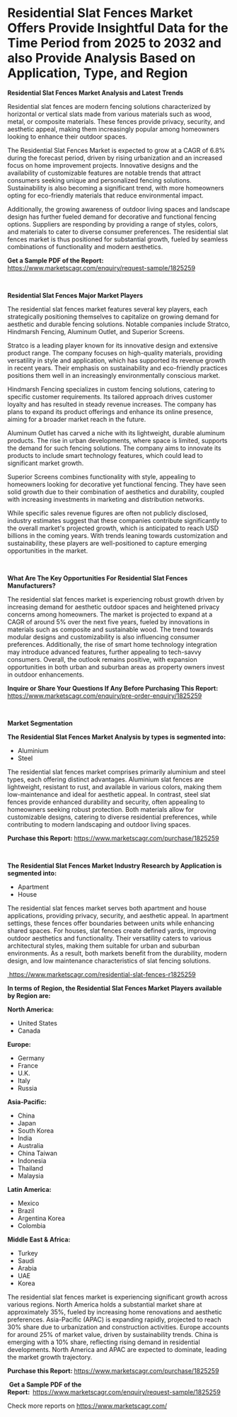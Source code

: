 <p><h1>Residential Slat Fences Market Offers Provide Insightful Data for the Time Period from 2025 to 2032 and also Provide Analysis Based on Application, Type, and Region</h1></p><p><strong>Residential Slat Fences Market Analysis and Latest Trends</strong></p>
<p><p>Residential slat fences are modern fencing solutions characterized by horizontal or vertical slats made from various materials such as wood, metal, or composite materials. These fences provide privacy, security, and aesthetic appeal, making them increasingly popular among homeowners looking to enhance their outdoor spaces. </p><p>The Residential Slat Fences Market is expected to grow at a CAGR of 6.8% during the forecast period, driven by rising urbanization and an increased focus on home improvement projects. Innovative designs and the availability of customizable features are notable trends that attract consumers seeking unique and personalized fencing solutions. Sustainability is also becoming a significant trend, with more homeowners opting for eco-friendly materials that reduce environmental impact. </p><p>Additionally, the growing awareness of outdoor living spaces and landscape design has further fueled demand for decorative and functional fencing options. Suppliers are responding by providing a range of styles, colors, and materials to cater to diverse consumer preferences. The residential slat fences market is thus positioned for substantial growth, fueled by seamless combinations of functionality and modern aesthetics.</p></p>
<p><strong>Get a Sample PDF of the Report:&nbsp;</strong> <a href="https://www.marketscagr.com/enquiry/request-sample/1825259?utm_campaign=2440&utm_medium=2&utm_source=Github&utm_content=ia&utm_term=27022025&utm_id=residential-slat-fences">https://www.marketscagr.com/enquiry/request-sample/1825259</a></p>
<p>&nbsp;</p>
<p><strong>Residential Slat Fences Major Market Players</strong></p>
<p><p>The residential slat fences market features several key players, each strategically positioning themselves to capitalize on growing demand for aesthetic and durable fencing solutions. Notable companies include Stratco, Hindmarsh Fencing, Aluminum Outlet, and Superior Screens.</p><p>Stratco is a leading player known for its innovative design and extensive product range. The company focuses on high-quality materials, providing versatility in style and application, which has supported its revenue growth in recent years. Their emphasis on sustainability and eco-friendly practices positions them well in an increasingly environmentally conscious market.</p><p>Hindmarsh Fencing specializes in custom fencing solutions, catering to specific customer requirements. Its tailored approach drives customer loyalty and has resulted in steady revenue increases. The company has plans to expand its product offerings and enhance its online presence, aiming for a broader market reach in the future.</p><p>Aluminum Outlet has carved a niche with its lightweight, durable aluminum products. The rise in urban developments, where space is limited, supports the demand for such fencing solutions. The company aims to innovate its products to include smart technology features, which could lead to significant market growth.</p><p>Superior Screens combines functionality with style, appealing to homeowners looking for decorative yet functional fencing. They have seen solid growth due to their combination of aesthetics and durability, coupled with increasing investments in marketing and distribution networks.</p><p>While specific sales revenue figures are often not publicly disclosed, industry estimates suggest that these companies contribute significantly to the overall market's projected growth, which is anticipated to reach USD billions in the coming years. With trends leaning towards customization and sustainability, these players are well-positioned to capture emerging opportunities in the market.</p></p>
<p>&nbsp;</p>
<p><strong>What Are The Key Opportunities For Residential Slat Fences Manufacturers?</strong></p>
<p><p>The residential slat fences market is experiencing robust growth driven by increasing demand for aesthetic outdoor spaces and heightened privacy concerns among homeowners. The market is projected to expand at a CAGR of around 5% over the next five years, fueled by innovations in materials such as composite and sustainable wood. The trend towards modular designs and customizability is also influencing consumer preferences. Additionally, the rise of smart home technology integration may introduce advanced features, further appealing to tech-savvy consumers. Overall, the outlook remains positive, with expansion opportunities in both urban and suburban areas as property owners invest in outdoor enhancements.</p></p>
<p><strong>Inquire or Share Your Questions If Any Before Purchasing This Report:</strong> <a href="https://www.marketscagr.com/enquiry/pre-order-enquiry/1825259?utm_campaign=2440&utm_medium=2&utm_source=Github&utm_content=ia&utm_term=27022025&utm_id=residential-slat-fences">https://www.marketscagr.com/enquiry/pre-order-enquiry/1825259</a></p>
<p>&nbsp;</p>
<p><strong>Market Segmentation</strong></p>
<p><strong>The Residential Slat Fences Market Analysis by types is segmented into:</strong></p>
<p><ul><li>Aluminium</li><li>Steel</li></ul></p>
<p><p>The residential slat fences market comprises primarily aluminium and steel types, each offering distinct advantages. Aluminium slat fences are lightweight, resistant to rust, and available in various colors, making them low-maintenance and ideal for aesthetic appeal. In contrast, steel slat fences provide enhanced durability and security, often appealing to homeowners seeking robust protection. Both materials allow for customizable designs, catering to diverse residential preferences, while contributing to modern landscaping and outdoor living spaces.</p></p>
<p><strong>Purchase this Report:&nbsp;</strong><a href="https://www.marketscagr.com/purchase/1825259?utm_campaign=2440&utm_medium=2&utm_source=Github&utm_content=ia&utm_term=27022025&utm_id=residential-slat-fences">https://www.marketscagr.com/purchase/1825259</a></p>
<p>&nbsp;</p>
<p><strong>The Residential Slat Fences Market Industry Research by Application is segmented into:</strong></p>
<p><ul><li>Apartment</li><li>House</li></ul></p>
<p><p>The residential slat fences market serves both apartment and house applications, providing privacy, security, and aesthetic appeal. In apartment settings, these fences offer boundaries between units while enhancing shared spaces. For houses, slat fences create defined yards, improving outdoor aesthetics and functionality. Their versatility caters to various architectural styles, making them suitable for urban and suburban environments. As a result, both markets benefit from the durability, modern design, and low maintenance characteristics of slat fencing solutions.</p></p>
<p><a href="https://www.marketscagr.com/residential-slat-fences-r1825259?utm_campaign=2440&utm_medium=2&utm_source=Github&utm_content=ia&utm_term=27022025&utm_id=residential-slat-fences">&nbsp;https://www.marketscagr.com/residential-slat-fences-r1825259</a></p>
<p><strong>In terms of Region, the Residential Slat Fences Market Players available by Region are:</strong></p>
<p>
    <p> <strong> North America: </strong>
        <ul>
            <li>United States</li>
            <li>Canada</li>
        </ul>
        </p> 
    <p> <strong> Europe: </strong>
        <ul>
            <li>Germany</li>
            <li>France</li>
            <li>U.K.</li>
            <li>Italy</li>
            <li>Russia</li>
        </ul>
        </p> 
    <p> <strong> Asia-Pacific: </strong>
        <ul>
            <li>China</li>
            <li>Japan</li>
            <li>South Korea</li>
            <li>India</li>
            <li>Australia</li>
            <li>China Taiwan</li>
            <li>Indonesia</li>
            <li>Thailand</li>
            <li>Malaysia</li>
        </ul>
        </p> 
    <p> <strong> Latin America: </strong>
        <ul>
            <li>Mexico</li>
            <li>Brazil</li>
            <li>Argentina Korea</li>
            <li>Colombia</li>
        </ul>
        </p> 
    <p> <strong> Middle East & Africa: </strong>
        <ul>
            <li>Turkey</li>
            <li>Saudi</li>
            <li>Arabia</li>
            <li>UAE</li>
            <li>Korea</li>
        </ul>
    </p>
    </p>
<p><p>The residential slat fences market is experiencing significant growth across various regions. North America holds a substantial market share at approximately 35%, fueled by increasing home renovations and aesthetic preferences. Asia-Pacific (APAC) is expanding rapidly, projected to reach 30% share due to urbanization and construction activities. Europe accounts for around 25% of market value, driven by sustainability trends. China is emerging with a 10% share, reflecting rising demand in residential developments. North America and APAC are expected to dominate, leading the market growth trajectory.</p></p>
<p><strong>Purchase this Report: </strong><a href="https://www.marketscagr.com/purchase/1825259?utm_campaign=2440&utm_medium=2&utm_source=Github&utm_content=ia&utm_term=27022025&utm_id=residential-slat-fences">https://www.marketscagr.com/purchase/1825259</a></p>
<p>&nbsp;<strong>Get a Sample PDF of the Report:&nbsp;&nbsp;</strong><a href="https://www.marketscagr.com/enquiry/request-sample/1825259?utm_campaign=2440&utm_medium=2&utm_source=Github&utm_content=ia&utm_term=27022025&utm_id=residential-slat-fences">https://www.marketscagr.com/enquiry/request-sample/1825259</a></p>
<p><strong></strong></p>
<p>Check more reports on <a href="https://www.marketscagr.com/?utm_campaign=2440&utm_medium=2&utm_source=Github&utm_content=ia&utm_term=27022025&utm_id=residential-slat-fences">https://www.marketscagr.com/</a></p>